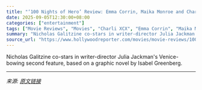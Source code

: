 ```yaml
---
title: "‘100 Nights of Hero’ Review: Emma Corrin, Maika Monroe and Charli xcx Rock Cool Frocks in a Style-Over-Substance Fantasy Film"
date: 2025-09-05T12:30:00+08:00
categories: ["entertainment"]
tags: ["Movie Reviews", "Movies", "Charli XCX", "Emma Corrin", "Maika Monroe", "Nicholas Galitzine", "venice", "Venice 2025", "Venice Film Festival", "Venice Film Festival 2025"]
summary: "Nicholas Galitzine co-stars in writer-director Julia Jackman's Venice-bowing second feature, based on a graphic novel by Isabel Greenberg."
source_url: "https://www.hollywoodreporter.com/movies/movie-reviews/100-nights-of-hero-emma-corrin-maika-monroe-charli-xcx-1236361058/"
---
```


Nicholas Galitzine co-stars in writer-director Julia Jackman's Venice-bowing second feature, based on a graphic novel by Isabel Greenberg.

---

*来源: [原文链接](https://www.hollywoodreporter.com/movies/movie-reviews/100-nights-of-hero-emma-corrin-maika-monroe-charli-xcx-1236361058/)*
